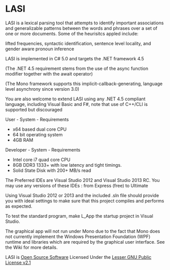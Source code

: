 LASI
====

LASI is a lexical parsing tool that attempts to identify important associations and generalizable patterns between the words and phrases over a set of one or more documents.
Some of the heurisitcs appled include: 

lifted frequencies, syntactic identification, sentence level locality, and gender aware pronoun inference

LASI is implemented in C# 5.0 and targets the .NET framework 4.5

(The .NET 4.5 requirement stems from the use of the async function modifier together with the await operator)

(The Mono framework supports this implicit-callback-generating, language level asynchrony since version 3.0)

You are also welcome to extend LASI using any .NET 4.5 compliant language, including Visual Basic and F#, note that use of C++/CLI is supported but discouraged

User - System - Requirements
- x64 based dual core CPU
- 64 bit operating system
- 4GB RAM

Developer - System - Requirements
- Intel core i7 quad core CPU
- 8GB DDR3 1333+ with low latency and tight timings.
- Solid State Disk with 200+ MB/s read

The Preferred IDEs are Visual Studio 2012 and Visual Studio 2013 RC.
You may use any versions of these IDEs : from Express (free) to Ultimate


Using Visual Studio 2012 or 2013 and the included .sln  file should provide you with 
ideal settings to make sure that this project compiles and performs as expected.  

To test the standard program, make L_App the startup project in Visual Studio. 

The graphical app will not run under Mono due to the fact that Mono does not currently implement the Windows Presentation Foundation (WPF) runtime and libraries which are required by the graphical user interface. See the Wiki for more details.

LASI is [Open Source Software](http://opensource.org/) Licensed Under the [Lesser GNU Public License v2.1](http://opensource.org/licenses/LGPL-2.1)
